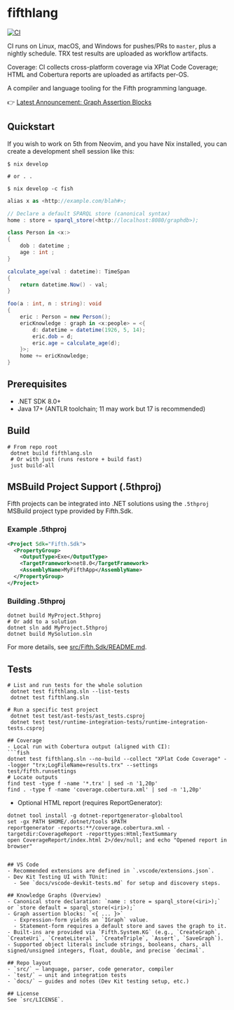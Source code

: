 # fifthlang
[![CI](https://github.com/aabs/fifthlang/actions/workflows/ci.yml/badge.svg?branch=master)](https://github.com/aabs/fifthlang/actions/workflows/ci.yml)

CI runs on Linux, macOS, and Windows for pushes/PRs to `master`, plus a nightly schedule. TRX test results are uploaded as workflow artifacts.

Coverage: CI collects cross-platform coverage via XPlat Code Coverage; HTML and Cobertura reports are uploaded as artifacts per-OS.

A compiler and language tooling for the Fifth programming language.

👉 [Latest Announcement: Graph Assertion Blocks](https://github.com/aabs/fifthlang/discussions/74)

## Quickstart

If you wish to work on 5th from Neovim, and you have Nix installed, you can create a development shell session like this:

```fish
$ nix develop

# or . . 

$ nix develop -c fish
```

```csharp
alias x as <http://example.com/blah#>;

// Declare a default SPARQL store (canonical syntax)
home : store = sparql_store(<http://localhost:8080/graphdb>);

class Person in <x:>
{
    dob : datetime ;
    age : int ;
}

calculate_age(val : datetime): TimeSpan
{
    return datetime.Now() - val;
}

foo(a : int, n : string): void
{
    eric : Person = new Person();
    ericKnowledge : graph in <x:people> = <{
        d: datetime = datetime(1926, 5, 14);
        eric.dob = d;
        eric.age = calculate_age(d);
    }>;
    home += ericKnowledge;
}
```

## Prerequisites
- .NET SDK 8.0+
- Java 17+ (ANTLR toolchain; 11 may work but 17 is recommended)

## Build
```fish
# From repo root
 dotnet build fifthlang.sln
 # Or with just (runs restore + build fast)
 just build-all
```

## MSBuild Project Support (.5thproj)

Fifth projects can be integrated into .NET solutions using the `.5thproj` MSBuild project type provided by Fifth.Sdk.

### Example .5thproj

```xml
<Project Sdk="Fifth.Sdk">
  <PropertyGroup>
    <OutputType>Exe</OutputType>
    <TargetFramework>net8.0</TargetFramework>
    <AssemblyName>MyFifthApp</AssemblyName>
  </PropertyGroup>
</Project>
```

### Building .5thproj

```fish
dotnet build MyProject.5thproj
# Or add to a solution
dotnet sln add MyProject.5thproj
dotnet build MySolution.sln
```

For more details, see [src/Fifth.Sdk/README.md](src/Fifth.Sdk/README.md).

## Tests
```fish
# List and run tests for the whole solution
 dotnet test fifthlang.sln --list-tests
 dotnet test fifthlang.sln

# Run a specific test project
 dotnet test test/ast-tests/ast_tests.csproj
 dotnet test test/runtime-integration-tests/runtime-integration-tests.csproj

## Coverage
- Local run with Cobertura output (aligned with CI):
```fish
dotnet test fifthlang.sln --no-build --collect "XPlat Code Coverage" --logger "trx;LogFileName=results.trx" --settings test/fifth.runsettings
# Locate outputs
find test -type f -name '*.trx' | sed -n '1,20p'
find . -type f -name 'coverage.cobertura.xml' | sed -n '1,20p'
```
- Optional HTML report (requires ReportGenerator):
```fish
dotnet tool install -g dotnet-reportgenerator-globaltool
set -gx PATH $HOME/.dotnet/tools $PATH
reportgenerator -reports:**/coverage.cobertura.xml -targetdir:CoverageReport -reporttypes:Html;TextSummary
open CoverageReport/index.html 2>/dev/null; and echo "Opened report in browser"
```
```

## VS Code
- Recommended extensions are defined in `.vscode/extensions.json`.
- Dev Kit Testing UI with TUnit:
  - See `docs/vscode-devkit-tests.md` for setup and discovery steps.

## Knowledge Graphs (Overview)
- Canonical store declaration: `name : store = sparql_store(<iri>);` or `store default = sparql_store(<iri>);`
- Graph assertion blocks: `<{ ... }>`
  - Expression-form yields an `IGraph` value.
  - Statement-form requires a default store and saves the graph to it.
- Built-ins are provided via `Fifth.System.KG` (e.g., `CreateGraph`, `CreateUri`, `CreateLiteral`, `CreateTriple`, `Assert`, `SaveGraph`).
- Supported object literals include strings, booleans, chars, all signed/unsigned integers, float, double, and precise `decimal`.

## Repo layout
- `src/` – language, parser, code generator, compiler
- `test/` – unit and integration tests
- `docs/` – guides and notes (Dev Kit testing setup, etc.)

## License
See `src/LICENSE`.
